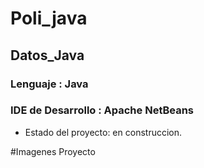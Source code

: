 <h1>Poli_java </h1>

<h2>Datos_Java</h2>

<h3>Lenguaje : Java</h3>

<h3>IDE de Desarrollo : Apache NetBeans</h3>

- Estado del proyecto: en construccion.

#Imagenes Proyecto 

